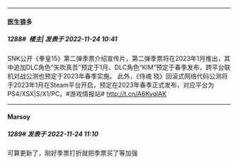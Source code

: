 

*****

####  医生狼多  
##### 1288#         楼主| 发表于 2022-11-24 10:41

SNK公开《拳皇15》第二弹季票介绍宣传片，第二弹季票将在2023年1月推出，其中追加DLC角色“矢吹真吾”预定于1月、DLC角色“KIM”预定于春季发布，跨平台联机对战公测也预定于2023年春季实施。
此外，《侍魂 晓》回滚式网络代码公测将于2023年1月在Steam平台开启，预定在2023年春季正式发布，对应平台为PS4/XSX|S/X1/PC。#游戏情报站# http://t.cn/A6KyqlAK



*****

####  Marsoy  
##### 1289#       发表于 2022-11-24 11:10

可算更新了，刚好季票打折就把季票买了等加强

